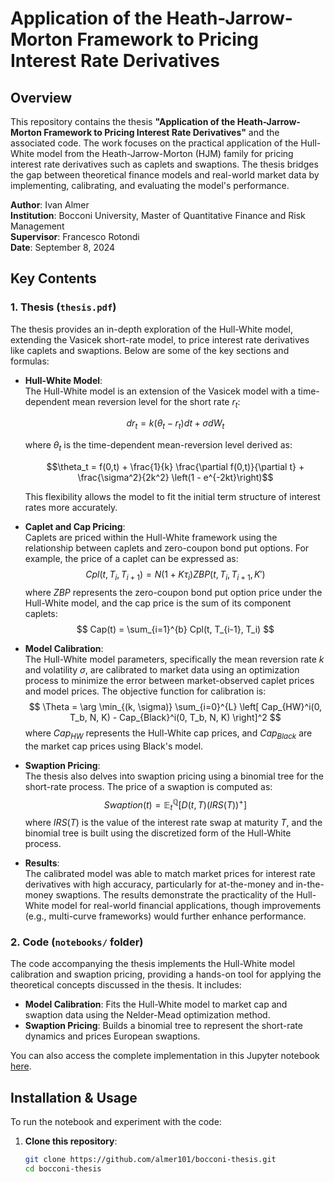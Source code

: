 # Application of the Heath-Jarrow-Morton Framework to Pricing Interest Rate Derivatives

## Overview

This repository contains the thesis **"Application of the Heath-Jarrow-Morton Framework to Pricing Interest Rate Derivatives"** and the associated code. The work focuses on the practical application of the Hull-White model from the Heath-Jarrow-Morton (HJM) family for pricing interest rate derivatives such as caplets and swaptions. The thesis bridges the gap between theoretical finance models and real-world market data by implementing, calibrating, and evaluating the model's performance.

**Author**: Ivan Almer  
**Institution**: Bocconi University, Master of Quantitative Finance and Risk Management  
**Supervisor**: Francesco Rotondi  
**Date**: September 8, 2024

## Key Contents

### 1. **Thesis** (`thesis.pdf`)

The thesis provides an in-depth exploration of the Hull-White model, extending the Vasicek short-rate model, to price interest rate derivatives like caplets and swaptions. Below are some of the key sections and formulas:

- **Hull-White Model**:  
   The Hull-White model is an extension of the Vasicek model with a time-dependent mean reversion level for the short rate $r_t$:
   
   $$dr_t = k(\theta_t - r_t)dt + \sigma dW_t$$
   
   where $\theta_t$ is the time-dependent mean-reversion level derived as:
   ```math
   \theta_t = f(0,t) + \frac{1}{k} \frac{\partial f(0,t)}{\partial t} + \frac{\sigma^2}{2k^2} \left(1 - e^{-2kt}\right)
   ```
   This flexibility allows the model to fit the initial term structure of interest rates more accurately.

- **Caplet and Cap Pricing**:  
   Caplets are priced within the Hull-White framework using the relationship between caplets and zero-coupon bond put options. For example, the price of a caplet can be expressed as:
   $$
   Cpl(t, T_i, T_{i+1}) = N(1 + K \tau_i) ZBP(t, T_i, T_{i+1}, K')
   $$
   where $ZBP$ represents the zero-coupon bond put option price under the Hull-White model, and the cap price is the sum of its component caplets:
   $$
   Cap(t) = \sum_{i=1}^{b} Cpl(t, T_{i-1}, T_i)
   $$

- **Model Calibration**:  
   The Hull-White model parameters, specifically the mean reversion rate $k$ and volatility $\sigma$, are calibrated to market data using an optimization process to minimize the error between market-observed caplet prices and model prices. The objective function for calibration is:
   $$
   \Theta = \arg \min_{(k, \sigma)} \sum_{i=0}^{L} \left[ Cap_{HW}^i(0, T_b, N, K) - Cap_{Black}^i(0, T_b, N, K) \right]^2
   $$
   where $Cap_{HW}$ represents the Hull-White cap prices, and $Cap_{Black}$ are the market cap prices using Black's model.

- **Swaption Pricing**:  
   The thesis also delves into swaption pricing using a binomial tree for the short-rate process. The price of a swaption is computed as:
   $$Swaption(t) = \mathbb{E}_t^\mathbb{Q} \left[ D(t,T) (IRS(T))^+ \right]$$
   where $IRS(T)$ is the value of the interest rate swap at maturity $T$, and the binomial tree is built using the discretized form of the Hull-White process.

- **Results**:  
   The calibrated model was able to match market prices for interest rate derivatives with high accuracy, particularly for at-the-money and in-the-money swaptions. The results demonstrate the practicality of the Hull-White model for real-world financial applications, though improvements (e.g., multi-curve frameworks) would further enhance performance.

### 2. **Code** (`notebooks/` folder)

The code accompanying the thesis implements the Hull-White model calibration and swaption pricing, providing a hands-on tool for applying the theoretical concepts discussed in the thesis. It includes:

- **Model Calibration**: Fits the Hull-White model to market cap and swaption data using the Nelder-Mead optimization method.
- **Swaption Pricing**: Builds a binomial tree to represent the short-rate dynamics and prices European swaptions.

You can also access the complete implementation in this Jupyter notebook [here](https://colab.research.google.com/drive/1M-CqLrTAJJ4lelp9nTbWoAhFJPNjVU6T).

## Installation & Usage

To run the notebook and experiment with the code:

1. **Clone this repository**:
   ```bash
   git clone https://github.com/almer101/bocconi-thesis.git
   cd bocconi-thesis
